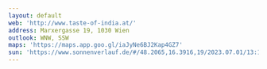 ```yaml
---
layout: default
web: 'http://www.taste-of-india.at/'
address: Marxergasse 19, 1030 Wien
outlook: WNW, SSW
maps: 'https://maps.app.goo.gl/iaJyNe6BJ2Kap4GZ7'
sun: 'https://www.sonnenverlauf.de/#/48.2065,16.3916,19/2023.07.01/13:16/1/0'
---
```


<div id="map" class="map"></div>

<script>
// https://digitales.wien.gv.at/wp-content/uploads/sites/47/2019/01/adressservice-doku.pdf

var geocodeapi='http://data.wien.gv.at/daten/OGDAddressService.svc/GetAddressInfo?crs=EPSG:3857&Address=';


async function logMovies() {
  const response = await fetch("http://example.com/movies.json");
  const movies = await response.json();
  console.log(movies);
}


async function fetchData(addr)
{
    try {
       const response= await fetch(geocodeapi+addr)
       const data= await response.json();
       mypoint=data.features[0].geometry.coordinates;
       return mypoint;

    } catch (error) {
      console.error('Error fetching data:', error);
    }
}


async function createMap(addr, sunPosition)
{
    try {
        // Wait for the fetch operation to complete
        const coordinates = await fetchData(addr);

        const lonLatCoordinate = ol.proj.toLonLat(coordinates);
        console.log('Longitude/Latitude:', lonLatCoordinate);
        
        var vectorLayer = new ol.layer.Vector({ 
            source: new ol.source.Vector({
                format: new ol.format.GeoJSON(),
                url: function (extent) {
                   // console.log ('wfs request');
                return 'https://data.wien.gv.at/daten/geo' +
                '?service=WFS' + 
                '&request=GetFeature' +
                '&version=1.1.0' +
                '&typeName=ogdwien:FMZKBKMOGD'+
                '&srsName=EPSG:3857' +
                '&outputFormat=application/json' +
                '&bbox=' + extent.join(',') + ',EPSG:3857';
                },
                strategy: ol.loadingstrategy.bbox,
            }),
        });

        vectorLayer.getSource().on('change', function(evt){
            const source = evt.target;
            if (source.getState() === 'ready') {
                const numFeatures = source.getFeatures().length;
                 console.log("vector layer loaded: " + numFeatures);
            }
        });

        // adjust so angle is measured counterclockwise 
        //   from the positive x-axis
        var sunAzimuth = Math.PI /2 - sunPosition.azimuth;

        var sunAlt = sunPosition.altitude * 180 / Math.PI;

        console.log("sunAlt "+sunAlt );

        console.log("sunAzimuth "+ sunPosition.azimuth*180/Math.PI);
        console.log("adj sunAzimuth "+ sunAzimuth*180/Math.PI);


        

       
        const key = 'i9xwr1qrYDFkU4CYpnLq';
        const raster = new ol.layer.Tile({
            source: new ol.source.XYZ({
            url: 'https://api.maptiler.com/tiles/satellite/{z}/{x}/{y}.jpg?key=' + key,
            maxZoom: 20,
            }),
        });

        //console.log('map init ' + coordinates);
        var map = new ol.Map({
            target: 'map',
            layers: [
                //raster,
                new ol.layer.Tile({
                source: new ol.source.OSM(),
                }),
                vectorLayer,
            ],
            view: new ol.View({
                center:  coordinates, //ol.proj.fromLonLat([16.3893, 48.204]),
                zoom: 20,
            }),
        });

       


        var centerCoordinates = map.getView().getCenter();
        console.log("center coords ", centerCoordinates);
        pixel= map.getPixelFromCoordinate(centerCoordinates);
        console.log("center pixel", pixel);

        const pointStyle = new ol.style.Style({
                image: new ol.style.Circle({
                    radius: 6, // Adjust the radius as needed
                    fill: new ol.style.Fill({
                    color: 'red', // Set the fill color to red
                }),
                stroke: new ol.style.Stroke({
                 color: 'black', // Set the stroke color
                    width: 2, // Set the stroke width
                }),
                }),
            });
      
    
        console.log("marching the sundir");
        for (let i = 0; i <= 150; i+=10) {
           
            const coords=[
                centerCoordinates[0] - Math.cos(sunAzimuth)*i,
                centerCoordinates[1] - Math.sin(sunAzimuth)*i];

            pointGeometry = new ol.geom.Point(coords);
            pointFeature = new ol.Feature(pointGeometry);
            pointFeature.setStyle(pointStyle);
            vectorLayer.getSource().addFeature(pointFeature);
            
            //const features = vectorLayer.getSource().getClosestFeatureToCoordinate(coords);

            //const features = vectorLayer.getSource().getFeaturesAtCoordinate(coords);
            pixel= map.getPixelFromCoordinate(coords);
            console.log(coords, pixel);

            map.forEachFeatureAtPixel(pixel, 
                function (feature) {
                    console.log('detected feature:', feature.getProperties());
            });
            
            
            
        }

        var lineString = new ol.geom.LineString([
            centerCoordinates,  
            [
             centerCoordinates[0] - Math.cos(sunAzimuth)*100, 
             centerCoordinates[1] - Math.sin(sunAzimuth)*100
            ]
        ]);

        /*var lineFeature = new ol.Feature(lineString);
        lineFeature.setStyle(
            new ol.style.Style({
                stroke: new ol.style.Stroke({
                color: 'green',
                width: 2,  // Adjust the width of the line as needed
                }),
            })
            );
        //console.log (lineFeature);
        vectorLayer.getSource().addFeature(lineFeature);
        */

    } catch (error) {
        // Handle errors, log them, or display an error message
        console.error('Error creating map:', error);
    }
     map.on('click', function (event) {
        var center = map.getView().getCenter();
        var resolution = map.getView().getResolution();
        
        var features = [];

        map.forEachFeatureAtPixel(event.pixel, function (feature) {
        console.log('Clicked on pixel:', event.pixel);    
        console.log('Clicked on feature:', feature.getProperties());
        console.log('Clicked on feature:', feature);
        
        map.getView().fit(feature.getGeometry().getExtent(), { padding: [10, 10, 10, 10], duration: 500 });

      });


    });
 
}
  
     // taste of india coords
    const latitude =  48.20644906; 
    const longitude = 16.39176681;

    const futureDate = new Date(new Date().getTime() + 3 * 60 * 60 * 1000);

    const sunPosition = SunCalc.getPosition( //new Date(),
    futureDate, latitude, longitude);
    
createMap("Marxergasse%2019", sunPosition);




/*
coordinaten des restaurants

//*/


</script>